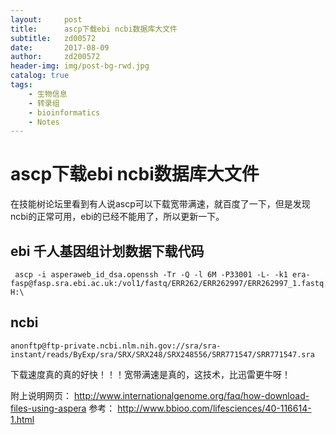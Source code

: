```yaml
---
layout:     post
title:      ascp下载ebi ncbi数据库大文件
subtitle:   zd00572
date:       2017-08-09
author:     zd200572
header-img: img/post-bg-rwd.jpg
catalog: true
tags:
    - 生物信息
    - 转录组
    - bioinformatics
    - Notes
---
```

# ascp下载ebi ncbi数据库大文件
在技能树论坛里看到有人说ascp可以下载宽带满速，就百度了一下，但是发现ncbi的正常可用，ebi的已经不能用了，所以更新一下。
## ebi 千人基因组计划数据下载代码   ##

     ascp -i asperaweb_id_dsa.openssh -Tr -Q -l 6M -P33001 -L- -k1 era-fasp@fasp.sra.ebi.ac.uk:/vol1/fastq/ERR262/ERR262997/ERR262997_1.fastq.gz H:\

## ncbi ##

    anonftp@ftp-private.ncbi.nlm.nih.gov://sra/sra-instant/reads/ByExp/sra/SRX/SRX248/SRX248556/SRR771547/SRR771547.sra

下载速度真的真的好快！！！宽带满速是真的，这技术，比迅雷更牛呀！

附上说明网页：
http://www.internationalgenome.org/faq/how-download-files-using-aspera
参考：
http://www.bbioo.com/lifesciences/40-116614-1.html

